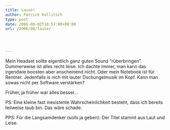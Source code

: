 ```yaml
---
title: Lause!
author: Patrick Kollitsch
type: post
date: 2006-08-02T10:57:00+00:00
url: /2006/08/lause/




---
```

Mein Headset sollte eigentlich ganz guten Sound &#8220;r&uuml;berbringen&#8221;. Dummerweise ist alles recht leise. Ich dachte immer, man kann das irgendwie boosten aber anscheinend nicht. Oder mein Notebook ist f&uuml;r Rentner. Jedenfalls is nich mit lauter Dschungelmusik im Kopf. Kann man sowas nicht per Software verst&auml;rken?

Fr&uuml;her, ja fr&uuml;her war alles besser&#8230;

PS: Eine kleine fast inexistente Wahrscheinlichkeit besteht, dass ich bereits teilweise taub bin. Das w&auml;re schade.

PPS: F&uuml;r die Langsamdenker (solls ja geben): Der Titel stammt aus Laut und Leise.